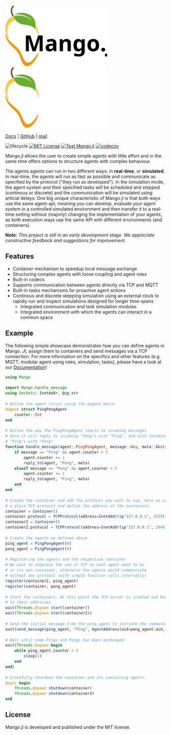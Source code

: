 
<p align="center">

![logo](docs/src/Logo_mango_ohne_sub.svg#gh-light-mode-only)
![logo](docs/src/Logo_mango_ohne_sub_white.svg#gh-dark-mode-only)

</p>

[Docs](https://offis-dai.github.io/Mango.jl/stable)
| [GitHub](https://github.com/OFFIS-DAI/Mango.jl) | [mail](mailto:mango@offis.de)

<!-- Tidyverse lifecycle badges, see https://www.tidyverse.org/lifecycle/ Uncomment or delete as needed. -->
![lifecycle](https://img.shields.io/badge/lifecycle-maturing-blue.svg)
[![MIT License](https://img.shields.io/badge/license-MIT-green.svg)](https://github.com/OFFIS-DAI/Mango.jl/blob/development/LICENSE)
[![Test Mango.jl](https://github.com/OFFIS-DAI/Mango.jl/actions/workflows/test-mango.yml/badge.svg)](https://github.com/OFFIS-DAI/Mango.jl/actions/workflows/test-mango.yml)
[![codecov](https://codecov.io/gh/OFFIS-DAI/Mango.jl/graph/badge.svg?token=JRZB5T2T2M)](https://codecov.io/gh/OFFIS-DAI/Mango.jl)

<!--
![lifecycle](https://img.shields.io/badge/lifecycle-experimental-orange.svg)
![lifecycle](https://img.shields.io/badge/lifecycle-stable-green.svg)
![lifecycle](https://img.shields.io/badge/lifecycle-retired-orange.svg)
![lifecycle](https://img.shields.io/badge/lifecycle-archived-red.svg)
![lifecycle](https://img.shields.io/badge/lifecycle-dormant-blue.svg) 
-->  



Mango.jl allows the user to create simple agents with little effort and in the same time offers options to structure agents with complex behaviour.

The agents agents can run in two different ways: in **real-time**, or **simulated**. In real-time, the agents will run as fast as possible and communicate as specified by the protocol ("they run as developed"). In the simulation mode, the agent system and their specified tasks will be scheduled and stepped (continous or discrete) and the communication will be simulated using articial delays. One big unique characteristic of Mango.jl is that both ways use the same agent-api, meaning you can develop, evaluate your agent system in a controlled simulated environment and then transfer it to a real-time setting without (majorly) changing the implementation of your agents, as both execution ways use the same API with different environments (and containers).

**Note:** _This project is still in an early development stage. 
We appreciate constructive feedback and suggestions for improvement._

## Features

* Container mechanism to speedup local message exchange
* Structuring complex agents with loose coupling and agent roles
* Built-in codecs
* Supports communication between agents directly via TCP and MQTT
* Built-in tasks mechanisms for proactive agent actions
* Continous and discrete stepping simulation using an external clock to rapidly run and inspect simulations designed for longer time-spans
  * Integrated communication and task simulation modules
  * Integrated environment with which the agents can interact in a common space

## Example

The following simple showcase demonstrates how you can define agents in Mango. Jl, assign them to containers and send messages via a TCP connection. For more information on the specifics and other features (e.g. MQTT, modular agent using roles, simulation, tasks), please have a look at our [Documentation](https://offis-dai.github.io/Mango.jl/stable)!

```julia
using Mango

import Mango.handle_message
using Sockets: InetAddr, @ip_str

# Define the agent struct using the @agent macro
@agent struct PingPongAgent
    counter::Int
end

# Define the way the PingPongAgent reacts to incoming messages
# Here it will reply to incoming "Pong"s with "Ping", and with incoming
# "Ping"s with "Pong"
function handle_message(agent::PingPongAgent, message::Any, meta::AbstractDict)
    if message == "Ping" && agent.counter < 5
        agent.counter += 1
        reply_to(agent, "Pong", meta)
    elseif message == "Pong" && agent.counter < 5
        agent.counter += 1
        reply_to(agent, "Ping", meta)
    end
end

# Create the container and add the protocol you want to use, here we use
# a plain TCP protocol and define the address of the containers
container = Container()
container.protocol = TCPProtocol(address=InetAddr(ip"127.0.0.1", 2939))
container2 = Container()
container2.protocol = TCPProtocol(address=InetAddr(ip"127.0.0.1", 2940))

# Create the agents we defined above
ping_agent = PingPongAgent(0)
pong_agent = PingPongAgent(0)

# Registering the agents and the respective container
# We want to showcase the use of TCP so each agent need to be
# in its own container, otherwise the agents would communicate
# without any protocol (with simple function calls internally)
register(container2, ping_agent)
register(container, pong_agent)

# Start the containers. At this point the TCP-server is created and bound
# to their addresses
wait(Threads.@spawn start(container))
wait(Threads.@spawn start(container2))

# Send the initial message from the ping_agent to initiate the communication
wait(send_message(ping_agent, "Ping", AgentAddress(aid=pong_agent.aid, address=InetAddr(ip"127.0.0.1", 2939))))

# Wait until some Pings and Pongs has been exchanged
wait(Threads.@spawn begin
    while ping_agent.counter < 5
        sleep(1)
    end
end)

# Gracefully shutdown the container and its containing agents
@sync begin
    Threads.@spawn shutdown(container)
    Threads.@spawn shutdown(container2)
end
```

## License
Mango.jl is developed and published under the MIT license.
<!-- travis-ci.com badge, uncomment or delete as needed, depending on whether you are using that service. -->
<!-- [![Build Status](https://travis-ci.com/mango/mango.jl.svg?branch=master)](https://travis-ci.com/mango/mango.jl) -->
<!-- Coverage badge on codecov.io, which is used by default. -->
<!-- Documentation -- uncomment or delete as needed -->
<!--
[![Documentation](https://img.shields.io/badge/docs-stable-blue.svg)](https://mango.github.io/mango.jl/stable)
[![Documentation](https://img.shields.io/badge/docs-master-blue.svg)](https://mango.github.io/mango.jl/dev)
-->
<!-- Aqua badge, see test/runtests.jl -->
<!-- [![Aqua QA](https://raw.githubusercontent.com/JuliaTesting/Aqua.jl/master/badge.svg)](https://github.com/JuliaTesting/Aqua.jl) -->
